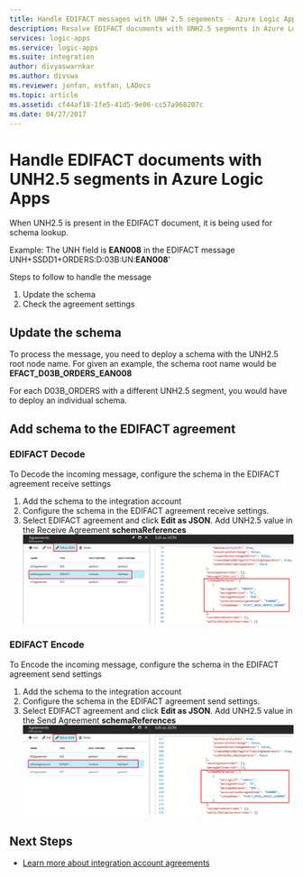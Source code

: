 ```yaml
---
title: Handle EDIFACT messages with UNH 2.5 segements - Azure Logic Apps | Microsoft Docs
description: Resolve EDIFACT documents with UNH2.5 segments in Azure Logic Apps with Enterprise Integration Pack
services: logic-apps
ms.service: logic-apps
ms.suite: integration
author: divyaswarnkar
ms.author: divswa
ms.reviewer: jonfan, estfan, LADocs
ms.topic: article
ms.assetid: cf44af18-1fe5-41d5-9e06-cc57a968207c
ms.date: 04/27/2017
---
```


# Handle EDIFACT documents with UNH2.5 segments in Azure Logic Apps

When UNH2.5 is present in the EDIFACT document, it is being used for schema lookup. 

Example: The UNH field is **EAN008** in the EDIFACT message  
UNH+SSDD1+ORDERS:D:03B:UN:**EAN008**'  

Steps to follow to handle the message 
1. Update the schema
2. Check the agreement settings  

## Update the schema
To process the message, you need to deploy a schema with the UNH2.5 root node name.  For given an example, the schema root name would be **EFACT_D03B_ORDERS_EAN008**  

For each D03B_ORDERS with a different UNH2.5 segment, you would have to deploy an individual schema.  

## Add schema to the EDIFACT agreement
### EDIFACT Decode
To Decode the incoming message, configure the schema in the EDIFACT agreement receive settings
1. Add the schema to the integration account    
2. Configure the schema in the EDIFACT agreement receive settings. 
3. Select EDIFACT agreement and click **Edit as JSON**.  Add UNH2.5 value in the Receive Agreement **schemaReferences**
![](./media/logic-apps-enterprise-integration-edifact_inputfile_unh2.5/image1.png)

### EDIFACT Encode
To Encode the incoming message, configure the schema in the EDIFACT agreement send settings
1. Add the schema to the integration account    
2. Configure the schema in the EDIFACT agreement send settings. 
3. Select EDIFACT agreement and click **Edit as JSON**.  Add UNH2.5 value in the Send Agreement **schemaReferences**
![](./media/logic-apps-enterprise-integration-edifact_inputfile_unh2.5/image2.png)

## Next Steps
* [Learn more about integration account agreements](../logic-apps/logic-apps-enterprise-integration-agreements.md "Learn about enterprise integration agreements")  